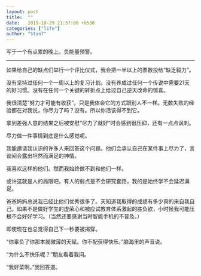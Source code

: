 ```yaml
---
layout: post
title:  ""
date:   2019-10-29 21:37:00 +0530
categories: ["life"]
author: "Stan7"
---
```


写于一个有点累的晚上。负能量预警。

---

如果给自己的缺点们举行一个评比仪式，我会把一半以上的票数投给“缺乏毅力”。

没有坚持过任何一个一周以上的复习计划。没有养成过任何一个传说中需要21天的好习惯。没有在任何一个关键的转折点上给过自己逆天改命的惊喜。

我很清楚“努力才可能有收获”。只是我体会它的方式跟别人不一样。无数失败的经验都在对我说，你尽力了吗？没有。所以你活该得不到它。

拿到差强人意的结果之后被安慰“尽力了就好”时会感到很压抑，还有一点点讽刺。

尽力做一件事情到底是什么感觉呢。

我能邀请我认识的许多人来回答这个问题。他们会承认自己在某件事上尽力了，言谈间会露出坦然而满足的神情。

我喜欢这样的他们。然而我始终做不到和他们一样。

或许这就是人的局限吧。有人的弱点是不会研究套路，我的是始终学不会延迟满足。

爸爸妈妈总说我已经比他们优秀很多了。天知道我取得的成绩有多少真的来自我自己。如果不是做好学生的虚荣心和被应试教育体系激起的胜负欲，小时候我可能压根不会好好学习。（当然还要感谢当时智能手机的不普及。）

即使现在也总觉得自己下一秒要被揭穿。

“你辜负了你那本就微薄的天赋。你不配获得快乐。”脑海里的声音说。

“为什么不快乐呢？”朋友看着我问。

“我好菜啊。”我回答道。